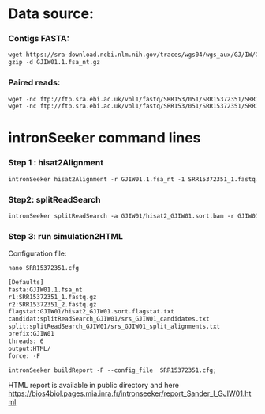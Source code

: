 Data source:
============

### Contigs FASTA: 

```diff
wget https://sra-download.ncbi.nlm.nih.gov/traces/wgs04/wgs_aux/GJ/IW/GJIW01/GJIW01.1.fsa_nt.gz
gzip -d GJIW01.1.fsa_nt.gz
```

### Paired reads:

```diff
wget -nc ftp://ftp.sra.ebi.ac.uk/vol1/fastq/SRR153/051/SRR15372351/SRR15372351_2.fastq.gz
wget -nc ftp://ftp.sra.ebi.ac.uk/vol1/fastq/SRR153/051/SRR15372351/SRR15372351_1.fastq.gz

```

intronSeeker command lines
============================

### Step 1 : hisat2Alignment

```diff
intronSeeker hisat2Alignment -r GJIW01.1.fsa_nt -1 SRR15372351_1.fastq.gz -2 SRR15372351_2.fastq.gz --prefix GJIW01 -o GJIW01 -t 12
```

### Step2: splitReadSearch

```diff
intronSeeker splitReadSearch -a GJIW01/hisat2_GJIW01.sort.bam -r GJIW01.1.fsa_nt --prefix GJIW01 --output splitReadSearch_GJIW01
```

### Step 3: run simulation2HTML

Configuration file:

```diff
nano SRR15372351.cfg
```

```diff
[Defaults]
fasta:GJIW01.1.fsa_nt
r1:SRR15372351_1.fastq.gz
r2:SRR15372351_2.fastq.gz
flagstat:GJIW01/hisat2_GJIW01.sort.flagstat.txt
candidat:splitReadSearch_GJIW01/srs_GJIW01_candidates.txt
split:splitReadSearch_GJIW01/srs_GJIW01_split_alignments.txt
prefix:GJIW01
threads: 6                
output:HTML/
force: -F
```


```diff
intronSeeker buildReport -F --config_file  SRR15372351.cfg;

```

HTML report is available in public directory and here https://bios4biol.pages.mia.inra.fr/intronseeker/report_Sander_l_GJIW01.html
